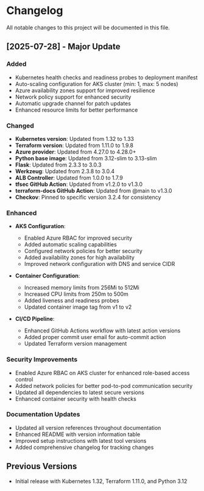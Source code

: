# Changelog

All notable changes to this project will be documented in this file.

## [2025-07-28] - Major Update

### Added
- Kubernetes health checks and readiness probes to deployment manifest
- Auto-scaling configuration for AKS cluster (min: 1, max: 5 nodes)
- Azure availability zones support for improved resilience
- Network policy support for enhanced security
- Automatic upgrade channel for patch updates
- Enhanced resource limits for better performance

### Changed
- **Kubernetes version**: Updated from 1.32 to 1.33
- **Terraform version**: Updated from 1.11.0 to 1.9.8
- **Azure provider**: Updated from 4.27.0 to 4.28.0+
- **Python base image**: Updated from 3.12-slim to 3.13-slim
- **Flask**: Updated from 2.3.3 to 3.0.3
- **Werkzeug**: Updated from 2.3.8 to 3.0.4
- **ALB Controller**: Updated from 1.0.0 to 1.7.9
- **tfsec GitHub Action**: Updated from v1.2.0 to v1.3.0
- **terraform-docs GitHub Action**: Updated from @main to v1.3.0
- **Checkov**: Pinned to specific version 3.2.4 for consistency

### Enhanced
- **AKS Configuration**:
  - Enabled Azure RBAC for improved security
  - Added automatic scaling capabilities
  - Configured network policies for better security
  - Added availability zones for high availability
  - Improved network configuration with DNS and service CIDR

- **Container Configuration**:
  - Increased memory limits from 256Mi to 512Mi
  - Increased CPU limits from 250m to 500m
  - Added liveness and readiness probes
  - Updated container image tag from v1 to v2

- **CI/CD Pipeline**:
  - Enhanced GitHub Actions workflow with latest action versions
  - Added proper commit user email for auto-commit action
  - Updated Terraform version management

### Security Improvements
- Enabled Azure RBAC on AKS cluster for enhanced role-based access control
- Added network policies for better pod-to-pod communication security
- Updated all dependencies to latest secure versions
- Enhanced container security with health checks

### Documentation Updates
- Updated all version references throughout documentation
- Enhanced README with version information table
- Improved setup instructions with latest tool versions
- Added comprehensive changelog for tracking changes

## Previous Versions
- Initial release with Kubernetes 1.32, Terraform 1.11.0, and Python 3.12
